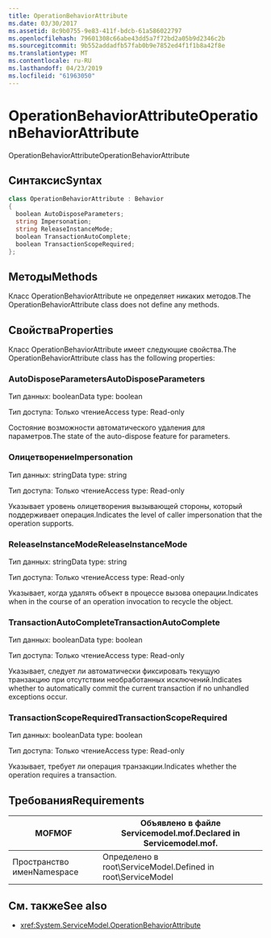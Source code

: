 ```yaml
---
title: OperationBehaviorAttribute
ms.date: 03/30/2017
ms.assetid: 8c9b0755-9e83-411f-bdcb-61a586022797
ms.openlocfilehash: 79601308c66abe43dd5a7f72bd2a05b9d2346c2b
ms.sourcegitcommit: 9b552addadfb57fab0b9e7852ed4f1f1b8a42f8e
ms.translationtype: MT
ms.contentlocale: ru-RU
ms.lasthandoff: 04/23/2019
ms.locfileid: "61963050"
---
```

# <a name="operationbehaviorattribute"></a><span data-ttu-id="04ffe-102">OperationBehaviorAttribute</span><span class="sxs-lookup"><span data-stu-id="04ffe-102">OperationBehaviorAttribute</span></span>
<span data-ttu-id="04ffe-103">OperationBehaviorAttribute</span><span class="sxs-lookup"><span data-stu-id="04ffe-103">OperationBehaviorAttribute</span></span>  
  
## <a name="syntax"></a><span data-ttu-id="04ffe-104">Синтаксис</span><span class="sxs-lookup"><span data-stu-id="04ffe-104">Syntax</span></span>  
  
```csharp
class OperationBehaviorAttribute : Behavior  
{  
  boolean AutoDisposeParameters;  
  string Impersonation;  
  string ReleaseInstanceMode;  
  boolean TransactionAutoComplete;  
  boolean TransactionScopeRequired;  
};  
```  
  
## <a name="methods"></a><span data-ttu-id="04ffe-105">Методы</span><span class="sxs-lookup"><span data-stu-id="04ffe-105">Methods</span></span>  
 <span data-ttu-id="04ffe-106">Класс OperationBehaviorAttribute не определяет никаких методов.</span><span class="sxs-lookup"><span data-stu-id="04ffe-106">The OperationBehaviorAttribute class does not define any methods.</span></span>  
  
## <a name="properties"></a><span data-ttu-id="04ffe-107">Свойства</span><span class="sxs-lookup"><span data-stu-id="04ffe-107">Properties</span></span>  
 <span data-ttu-id="04ffe-108">Класс OperationBehaviorAttribute имеет следующие свойства.</span><span class="sxs-lookup"><span data-stu-id="04ffe-108">The OperationBehaviorAttribute class has the following properties:</span></span>  
  
### <a name="autodisposeparameters"></a><span data-ttu-id="04ffe-109">AutoDisposeParameters</span><span class="sxs-lookup"><span data-stu-id="04ffe-109">AutoDisposeParameters</span></span>  
 <span data-ttu-id="04ffe-110">Тип данных: boolean</span><span class="sxs-lookup"><span data-stu-id="04ffe-110">Data type: boolean</span></span>  
  
 <span data-ttu-id="04ffe-111">Тип доступа: Только чтение</span><span class="sxs-lookup"><span data-stu-id="04ffe-111">Access type: Read-only</span></span>  
  
 <span data-ttu-id="04ffe-112">Состояние возможности автоматического удаления для параметров.</span><span class="sxs-lookup"><span data-stu-id="04ffe-112">The state of the auto-dispose feature for parameters.</span></span>  
  
### <a name="impersonation"></a><span data-ttu-id="04ffe-113">Олицетворение</span><span class="sxs-lookup"><span data-stu-id="04ffe-113">Impersonation</span></span>  
 <span data-ttu-id="04ffe-114">Тип данных: string</span><span class="sxs-lookup"><span data-stu-id="04ffe-114">Data type: string</span></span>  
  
 <span data-ttu-id="04ffe-115">Тип доступа: Только чтение</span><span class="sxs-lookup"><span data-stu-id="04ffe-115">Access type: Read-only</span></span>  
  
 <span data-ttu-id="04ffe-116">Указывает уровень олицетворения вызывающей стороны, который поддерживает операция.</span><span class="sxs-lookup"><span data-stu-id="04ffe-116">Indicates the level of caller impersonation that the operation supports.</span></span>  
  
### <a name="releaseinstancemode"></a><span data-ttu-id="04ffe-117">ReleaseInstanceMode</span><span class="sxs-lookup"><span data-stu-id="04ffe-117">ReleaseInstanceMode</span></span>  
 <span data-ttu-id="04ffe-118">Тип данных: string</span><span class="sxs-lookup"><span data-stu-id="04ffe-118">Data type: string</span></span>  
  
 <span data-ttu-id="04ffe-119">Тип доступа: Только чтение</span><span class="sxs-lookup"><span data-stu-id="04ffe-119">Access type: Read-only</span></span>  
  
 <span data-ttu-id="04ffe-120">Указывает, когда удалять объект в процессе вызова операции.</span><span class="sxs-lookup"><span data-stu-id="04ffe-120">Indicates when in the course of an operation invocation to recycle the object.</span></span>  
  
### <a name="transactionautocomplete"></a><span data-ttu-id="04ffe-121">TransactionAutoComplete</span><span class="sxs-lookup"><span data-stu-id="04ffe-121">TransactionAutoComplete</span></span>  
 <span data-ttu-id="04ffe-122">Тип данных: boolean</span><span class="sxs-lookup"><span data-stu-id="04ffe-122">Data type: boolean</span></span>  
  
 <span data-ttu-id="04ffe-123">Тип доступа: Только чтение</span><span class="sxs-lookup"><span data-stu-id="04ffe-123">Access type: Read-only</span></span>  
  
 <span data-ttu-id="04ffe-124">Указывает, следует ли автоматически фиксировать текущую транзакцию при отсутствии необработанных исключений.</span><span class="sxs-lookup"><span data-stu-id="04ffe-124">Indicates whether to automatically commit the current transaction if no unhandled exceptions occur.</span></span>  
  
### <a name="transactionscoperequired"></a><span data-ttu-id="04ffe-125">TransactionScopeRequired</span><span class="sxs-lookup"><span data-stu-id="04ffe-125">TransactionScopeRequired</span></span>  
 <span data-ttu-id="04ffe-126">Тип данных: boolean</span><span class="sxs-lookup"><span data-stu-id="04ffe-126">Data type: boolean</span></span>  
  
 <span data-ttu-id="04ffe-127">Тип доступа: Только чтение</span><span class="sxs-lookup"><span data-stu-id="04ffe-127">Access type: Read-only</span></span>  
  
 <span data-ttu-id="04ffe-128">Указывает, требует ли операция транзакции.</span><span class="sxs-lookup"><span data-stu-id="04ffe-128">Indicates whether the operation requires a transaction.</span></span>  
  
## <a name="requirements"></a><span data-ttu-id="04ffe-129">Требования</span><span class="sxs-lookup"><span data-stu-id="04ffe-129">Requirements</span></span>  
  
|<span data-ttu-id="04ffe-130">MOF</span><span class="sxs-lookup"><span data-stu-id="04ffe-130">MOF</span></span>|<span data-ttu-id="04ffe-131">Объявлено в файле Servicemodel.mof.</span><span class="sxs-lookup"><span data-stu-id="04ffe-131">Declared in Servicemodel.mof.</span></span>|  
|---------|-----------------------------------|  
|<span data-ttu-id="04ffe-132">Пространство имен</span><span class="sxs-lookup"><span data-stu-id="04ffe-132">Namespace</span></span>|<span data-ttu-id="04ffe-133">Определено в root\ServiceModel.</span><span class="sxs-lookup"><span data-stu-id="04ffe-133">Defined in root\ServiceModel</span></span>|  
  
## <a name="see-also"></a><span data-ttu-id="04ffe-134">См. также</span><span class="sxs-lookup"><span data-stu-id="04ffe-134">See also</span></span>

- <xref:System.ServiceModel.OperationBehaviorAttribute>
